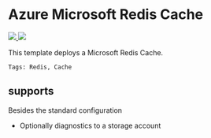 # Azure Microsoft Redis Cache

<a href="https://portal.azure.com/#create/Microsoft.Template/uri/https%3A%2F%2Fraw.githubusercontent.com%2Fpascalnaber%2FEnterpriseARMTemplates%2Fmaster%2Ftemplates%2Fresources%2FMicrosoft.Cache.Redis(BasicStandard)%2Fazuredeploy.json" target="_blank">
    <img src="http://azuredeploy.net/deploybutton.png"/>
</a>
<a href="http://armviz.io/#/?load=https%3A%2F%2Fraw.githubusercontent.com%2Fpascalnaber%2FEnterpriseARMTemplates%2Fmaster%2Ftemplates%2Fresources%2FMicrosoft.Cache.Redis(BasicStandard)/azuredeploy.json" target="_blank">
    <img src="http://armviz.io/visualizebutton.png"/>
</a>

This template deploys a Microsoft Redis Cache. 

`Tags: Redis, Cache`

## supports

Besides the standard configuration

- Optionally diagnostics to a storage account


